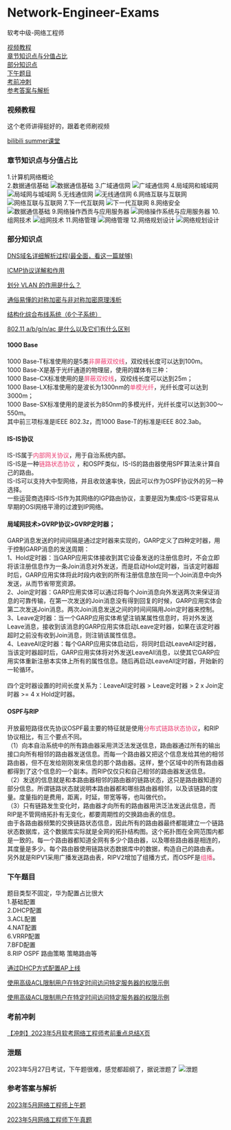 # Network-Engineer-Exams

软考中级-网络工程师

[视频教程](#top1)<br>
[章节知识点与分值占比](#top2)<br>
[部分知识点](#top3)<br>
[下午题目](#top4)<br>
[考前冲刺](#top5)<br>
[参考答案与解析](#top6)<br>

### <font id="top1">视频教程</font>
这个老师讲得挺好的，跟着老师刷视频

[bilibili summer课堂](https://space.bilibili.com/209743285)

### <font id="top2">章节知识点与分值占比</font>

1.计算机网络概论<br/>
2.数据通信基础
![数据通信基础](chapter/net_chapter2.png)
3.广域通信网
![广域通信网](chapter/net_chapter3.png)
4.局域网和城域网
![局域网与城域网](chapter/net_chapter4.png)
5.无线通信网
![无线通信网](chapter/net_chapter5.png)
6.网络互联与互联网
![网络互联与互联网](chapter/net_chapter6.png)
7.下一代互联网
![下一代互联网](chapter/net_chapter7.png)
8.网络安全
![数据通信基础](chapter/net_chapter8.png)
9.网络操作西贡与应用服务器
![网络操作系统与应用服务器](chapter/net_chapter9.png)
10.组网技术
![组网技术](chapter/net_chapter10.png)
11.网络管理
![网络管理](chapter/net_chapter11.png)
12.网络规划设计
![网络规划设计](chapter/net_chapter12.png)

### <font id="top3">部分知识点</font>

[DNS域名详细解析过程(最全面，看这一篇就够)](https://blog.csdn.net/bangshao1989/article/details/121913780)

[ICMP协议详解和作用](https://blog.csdn.net/yuxiang1014/article/details/108547017)

[划分 VLAN 的作用是什么？](https://www.zhihu.com/question/19903686#)

[通俗易懂的对称加密与非对称加密原理浅析](https://juejin.cn/post/6964558725839339533)

[结构化综合布线系统（6个子系统）](https://blog.csdn.net/zhang175gl/article/details/104102024)

[802.11 a/b/g/n/ac 是什么以及它们有什么区别](https://blog.csdn.net/briant_ccj/article/details/50487303)

#### 1000 Base

1000 Base-T标准使用的是5类<font color=#eb3c70>非屏蔽双绞线</font>，双绞线长度可以达到100m。<br>
1000 Base-X是基于光纤通道的物理层，使用的媒体有三种：<br>
1000 Base-CX标准使用的是<font color=#eb3c70>屏蔽双绞线</font>，双绞线长度可以达到25m；<br>
1000 Base-LX标准使用的是波长为1300nm的<font color=#eb3c70>单模光纤</font>，光纤长度可以达到3000m；<br>
1000 Base-SX标准使用的是波长为850nm的多模光纤，光纤长度可以达到300～550m。<br>
其中前三项标准是IEEE 802.3z，而1000 Base-T的标准是IEEE 802.3ab。<br>

#### IS-IS协议

IS-IS属于<font color=#eb3c70>内部网关协议</font>，用于自治系统内部。<br>
IS-IS是一种<font color=#eb3c70>链路状态协议</font>
，和OSPF类似，IS-IS的路由器使用SPF算法来计算自己的路由。<br>
IS-IS可以支持大中型网络，并且收敛速率快，因此可以作为OSPF协议外的另一种选择。<br>
一些运营商选择IS-IS作为其网络的IGP路由协议，主要是因为集成IS-IS更容易从早期的OSI网络平滑的过渡到IP网络。<br>

#### 局域网技术>GVRP协议>GVRP定时器；

GARP消息发送的时间间隔是通过定时器来实现的，GARP定义了四种定时器，用于控制GARP消息的发送周期：<br>
1、Hold定时器：当GARP应用实体接收到其它设备发送的注册信息时，不会立即将该注册信息作为一条Join消息对外发送，而是启动Hold定时器，当该定时器超时后，GARP应用实体将此时段内收到的所有注册信息放在同一个Join消息中向外发送，从而节省带宽资源。<br>
2、Join定时器：GARP应用实体可以通过将每个Join消息向外发送两次来保证消息的可靠传输，在第一次发送的Join消息没有得到回复的时候，GARP应用实体会第二次发送Join消息。两次Join消息发送之间的时间间隔用Join定时器来控制。<br>
3、Leave定时器：当一个GARP应用实体希望注销某属性信息时，将对外发送Leave消息，接收到该消息的GARP应用实体启动Leave定时器，如果在该定时器超时之前没有收到Join消息，则注销该属性信息。<br>
4、LeaveAll定时器：每个GARP应用实体启动后，将同时启动LeaveAll定时器，当该定时器超时后，GARP应用实体将对外发送LeaveAll消息，以使其它GARP应用实体重新注册本实体上所有的属性信息。随后再启动LeaveAll定时器，开始新的一轮循环。<br>
<br>四个定时器设置的时间长度关系为：LeaveAll定时器 &gt; Leave定时器 &gt; 2 x Join定时器 &gt;= 4 x Hold定时器。

#### OSPF与RIP
开放最短路径优先协议OSPF最主要的特征就是使用<font color=#eb3c70>分布式链路状态协议</font>，和RIP协议相比，有三个要点不同。<br>
（1）向本自治系统中的所有路由器采用洪泛法发送信息，路由器通过所有的输出接口向所有相邻的路由器发送信息。而每一个路由器又把这个信息发给其他的相邻路由器，但不在发给刚刚发来信息的那个路由器。这样，整个区域中的所有路由器都得到了这个信息的一个副本。而RIP仅仅只和自己相邻的路由器发送信息。<br>
（2）发送的信息就是和本路由器相邻的路由器的链路状态，这只是路由器知道的部分信息。所谓链路状态就说明本路由器都和哪些路由器相邻，以及该链路的度量。度量指的是费用，距离，时延，带宽等等，也叫做代价。<br>
（3）只有链路发生变化时，路由器才向所有的路由器用洪泛法发送此信息，而RIP是不管网络拓扑有无变化，都要周期性的交换路由表的信息。<br>
由于各路由器频繁的交换链路状态信息，因此所有的路由器最终都能建立一个链路状态数据库，这个数据库实际就是全网的拓扑结构图。这个拓扑图在全网范围内都是一致的。每一个路由器都知道全网有多少个路由器，以及哪些路由器是相连的，其度量是多少。每个路由器使用链路状态数据库中的数据，构造自己的路由表。<br>
另外就是RIPV1采用广播发送路由表，RIPV2增加了组播方式，而OSPF是<font color=#eb3c70>组播</font>。<br>



### <font id="top4">下午题目</font>

题目类型不固定，华为配置占比很大<br>
1.基础配置<br>
2.DHCP配置<br>
3.ACL配置<br>
4.NAT配置<br>
6.VRRP配置<br>
7.BFD配置<br>
8.RIP OSPF 路由策略 策略路由等<br>

[通过DHCP方式配置AP上线](https://support.huawei.com/enterprise/zh/doc/EDOC1000051014/88221648#ZH-CN_TOPIC_0259114897)

[使用高级ACL限制用户在特定时间访问特定服务器的权限示例](https://support.huawei.com/enterprise/zh/doc/EDOC1100127132/a28cb2c4)

[使用高级ACL限制用户在特定时间访问特定服务器的权限示例](https://support.huawei.com/enterprise/zh/doc/EDOC1100127132/a28cb2c4)

### <font id="top5">考前冲刺</font>

[【冲刺】2023年5月软考网络工程师考前重点总结X页](https://www.bilibili.com/read/cv23896512?spm_id_from=333.999.list.card_opus.click)

### 泄题

2023年5月27日考试，下午题很难，感觉都超纲了，据说泄题了
![泄题](chapter/xieti.webp)

### <font id="top6">参考答案与解析</font>

[2023年5月网络工程师上午题](https://docs.qq.com/doc/DTndiSXpaS05mQXFJ?groupUin=Zw6qu1HBkT448RPimRMyxQ%253D%253D&ADUIN=532652152&ADSESSION=1685367721&ADTAG=CLIENT.QQ.5681_.0&ADPUBNO=27272&jumpuin=532652152)

[2023年5月网络工程师下午真题](https://docs.qq.com/doc/DTmNLd1R2c2FnSUdp?groupUin=Zw6qu1HBkT448RPimRMyxQ%253D%253D&ADUIN=532652152&ADSESSION=1685198421&ADTAG=CLIENT.QQ.5681_.0&ADPUBNO=27272&jumpuin=532652152)
